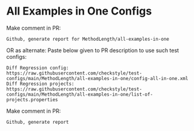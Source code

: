 # All Examples in One Configs
Make comment in PR:
```
Github, generate report for MethodLength/all-examples-in-one
```
OR as alternate:
Paste below given to PR description to use such test configs:
```
Diff Regression config: https://raw.githubusercontent.com/checkstyle/test-configs/main/MethodLength/all-examples-in-one/config-all-in-one.xml
Diff Regression projects: https://raw.githubusercontent.com/checkstyle/test-configs/main/MethodLength/all-examples-in-one/list-of-projects.properties
```
Make comment in PR:
```
Github, generate report
```
